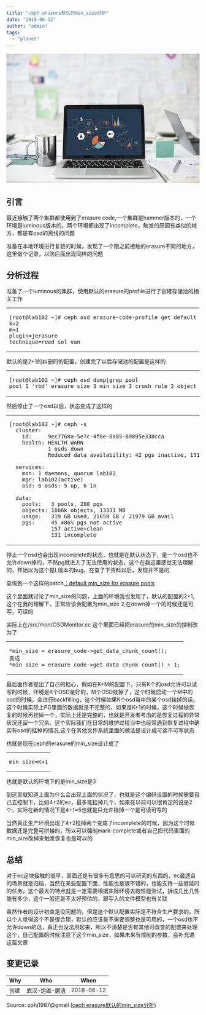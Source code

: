 ```yaml
---
title: "ceph erasure默认的min_size分析"
date: "2018-06-12"
author: "admin"
tags: 
  - "planet"
---
```


  
![desk.jpg-47.1kB](images/desk.jpg)  

## 引言

最近接触了两个集群都使用到了erasure code,一个集群是hammer版本的，一个环境是luminous版本的，两个环境都出现了incomplete，触发的原因有类似的地方，都是有osd的离线的问题

准备在本地环境进行复验的时候，发现了一个跟之前接触的erasure不同的地方，这里做个记录，以防后面出现同样的问题  

## 分析过程

准备了一个luminous的集群，使用默认的erasure的profile进行了创建存储池的相关工作  

<table><tbody><tr><td class="code"><pre><span class="line">[root@lab102 ~]<span class="comment"># ceph osd erasure-code-profile get default</span></span><br><span class="line">k=<span class="number">2</span></span><br><span class="line">m=<span class="number">1</span></span><br><span class="line">plugin=jerasure</span><br><span class="line">technique=reed_sol_van</span><br></pre></td></tr></tbody></table>

默认的是2+1的纠删码的配置，创建完了以后存储池的配置是这样的  

<table><tbody><tr><td class="code"><pre><span class="line">[root@lab102 ~]<span class="comment"># ceph osd dump|grep pool</span></span><br><span class="line">pool <span class="number">1</span> <span class="string">'rbd'</span> erasure size <span class="number">3</span> min_size <span class="number">3</span> crush_rule <span class="number">2</span> object_<span class="built_in">hash</span> rjenkins pg_num <span class="number">256</span> pgp_num <span class="number">256</span> last_change <span class="number">41</span> flags hashpspool stripe_width <span class="number">8192</span> application rbdrc</span><br></pre></td></tr></tbody></table>

然后停止了一个osd以后，状态变成了这样的  

<table><tbody><tr><td class="code"><pre><span class="line">[root@lab102 ~]<span class="comment"># ceph -s</span></span><br><span class="line">  cluster:</span><br><span class="line">    id:     <span class="number">9</span>ec7768a-<span class="number">5</span>e7c-<span class="number">4</span>f8e-<span class="number">8</span>a85-<span class="number">89895</span>e338cca</span><br><span class="line">    health: HEALTH_WARN</span><br><span class="line">            <span class="number">1</span> osds down</span><br><span class="line">            Reduced data availability: <span class="number">42</span> pgs inactive, <span class="number">131</span> pgs incomplete</span><br><span class="line"> </span><br><span class="line">  services:</span><br><span class="line">    mon: <span class="number">1</span> daemons, quorum lab102</span><br><span class="line">    mgr: lab102(active)</span><br><span class="line">    osd: <span class="number">6</span> osds: <span class="number">5</span> up, <span class="number">6</span> <span class="keyword">in</span></span><br><span class="line"> </span><br><span class="line">  data:</span><br><span class="line">    pools:   <span class="number">3</span> pools, <span class="number">288</span> pgs</span><br><span class="line">    objects: <span class="number">1666</span>k objects, <span class="number">13331</span> MB</span><br><span class="line">    usage:   <span class="number">319</span> GB used, <span class="number">21659</span> GB / <span class="number">21979</span> GB avail</span><br><span class="line">    pgs:     <span class="number">45.486</span>% pgs not active</span><br><span class="line">             <span class="number">157</span> active+clean</span><br><span class="line">             <span class="number">131</span> incomplete</span><br></pre></td></tr></tbody></table>

停止一个osd也会出现incomplete的状态，也就是在默认状态下，是一个osd也不允许down掉的，不然pg就进入了无法使用的状态，这个在我这里感觉无法理解的，开始以为这个是L版本的bug，在查了下资料以后，发现并不是的

查询到一个这样的patch[：default min\_size for erasure pools](https://patchwork.kernel.org/patch/8546771/)

这个里面就讨论了min\_size的问题，上面的环境我也发现了，默认的配置的2+1,这个在我的理解下，正常应该会配置为min\_size 2,在down掉一个的时候还是可写，可读的

实际上在/src/mon/OSDMonitor.cc 这个里面已经把erasure的min\_size的控制改为了  

<table><tbody><tr><td class="code"><pre><span class="line">*min_size = erasure_code-&gt;get_data_chunk_count();</span><br><span class="line">变成</span><br><span class="line">*min_size = erasure_code-&gt;get_data_chunk_count() + <span class="number">1</span>;</span><br></pre></td></tr></tbody></table>

最后面作者提出了自己的担心，假如在K+M的配置下，只有K个的osd允许可以读写的时候，环境是K个OSD是好的，M个OSD挂掉了，这个时候启动一个M中的osd的时候，会进行backfilling，这个时候如果K个osd当中的某个osd挂掉的话，这个时候实际上PG里面的数据就是不完整的，如果是K+1的时候，这个时候做恢复的时候再挂掉一个，实际上还是完整的，也就是开发者考虑的是恢复过程的异常状况还留一个冗余，这个实际我们在日常的维护过程当中也经常遇到恢复过程中确实有osd的挂掉的情况,这个在其他文件系统里面的做法是设计成可读不可写状态

也就是现在ceph的erasure的min\_size设计成了  

<table><tbody><tr><td class="code"><pre><span class="line">min_size=K+<span class="number">1</span></span><br></pre></td></tr></tbody></table>

也就是默认的环境下的是min\_size是3

到这里就知道上面为什么会出现上面的状况了，也就是这个编码设置的时候需要自己去控制下，比如4+2的ec，最多能挂掉几个，如果在以前可以很肯定的说是2个，实际在新的情况下是4+1=5也就是只允许挂掉一个是可读可写的

当然真正生产环境出现了4+2挂掉两个变成了incomplete的时候，因为这个时候数据还是完整可拼接的，所以可以强制mark-complete或者自己把代码里面的min\_size改掉来触发恢复也是可以的

## 总结

对于ec这块接触的很早，里面还是有很多有意思的可以研究的东西的，ec最适合的场景就是归档，当然在某些配置下面，性能也是很不错的，也能支持一些低延时的任务，这个最大的特点就是一定需要根据实际环境去跑性能测试，拆成几比几性能有多少，这个一般还是不太好预估的，跟写入的文件模型也有关联

虽然作者的设计初衷是没问题的，但是这个默认配置实际是不符合生产要求的，所以个人觉得这个不是很合理，默认的应该是不需要调整也是可用的，一个osd也不允许down的话，真正也没法用起来，所以不清楚是否有其他可改变的配置来处理这个，自己配置的时候注意下这个min\_size，如果未来有控制的参数，会补充进这篇文章

## 变更记录

| Why | Who | When |
| --- | --- | --- |
| 创建 | 武汉-运维-磨渣 | 2018-06-12 |

Source: zphj1987@gmail ([ceph erasure默认的min\_size分析](http://www.zphj1987.com/2018/06/12/ceph-erasure-default-min-size/))

